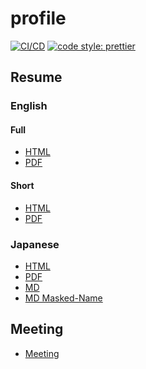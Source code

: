 # profile

[![CI/CD](https://github.com/HiromiShikata/profile/actions/workflows/main.yml/badge.svg)](https://github.com/HiromiShikata/profile/actions/workflows/main.yml)
[![code style: prettier](https://img.shields.io/badge/code_style-prettier-ff69b4.svg?style=flat-square)](https://github.com/prettier/prettier)

## Resume

### English

#### Full

- [HTML](https://hiromishikata.github.io/profile/resume/HiromiShikata.resume.full.html)
- [PDF](https://hiromishikata.github.io/profile/resume/HiromiShikata.resume.full.pdf)

#### Short

- [HTML](https://hiromishikata.github.io/profile/resume/HiromiShikata.resume.short.html)
- [PDF](https://hiromishikata.github.io/profile/resume/HiromiShikata.resume.short.pdf)

### Japanese

- [HTML](https://hiromishikata.github.io/profile/resume/HiromiShikata.resume.ja.html)
- [PDF](https://hiromishikata.github.io/profile/resume/HiromiShikata.resume.ja.pdf)
- [MD](https://hiromishikata.github.io/profile/RESUME.ja)
- [MD Masked-Name](https://hiromishikata.github.io/profile/RESUME.masked-name.ja)

## Meeting

- [Meeting](https://hiromi.appointlet.com/s/30-umino/hiromi)
